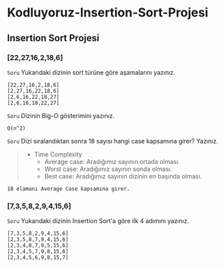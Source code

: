 # Kodluyoruz-Insertion-Sort-Projesi

## Insertion Sort Projesi

### [22,27,16,2,18,6]

`Soru` Yukarıdaki dizinin sort türüne göre aşamalarını yazınız.

    [22,27,16,2,18,6]
    [2,27,16,22,18,6]
    [2,6,16,22,18,27]
    [2,6,16,18,22,27]

`Soru` Dizinin Big-O gösterimini yazınız.

    O(n^2)

`Soru` Dizi sıralandıktan sonra 18 sayısı hangi case kapsamına girer? Yazınız.

> - Time Complexity
>   - Average case: Aradığımız sayının ortada olması.
>   - Worst case: Aradığımız sayının sonda olması.
>   - Best case: Aradığımız sayının dizinin en başında olması.

    18 elamanı Average Case kapsamına girer.

### [7,3,5,8,2,9,4,15,6]

`Soru` Yukarıdaki dizinin Insertion Sort'a göre ilk 4 adımını yazınız.

    [7,3,5,8,2,9,4,15,6]
    [2,3,5,8,7,9,4,15,6]
    [2,3,4,8,7,9,5,15,6]
    [2,3,4,5,7,9,8,15,6]
    [2,3,4,5,6,9,8,15,7]

